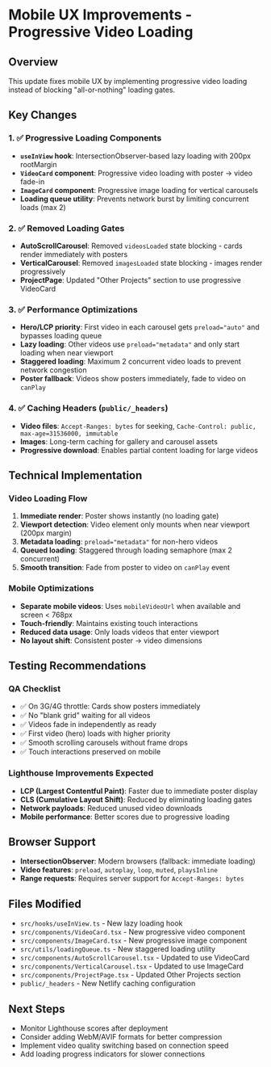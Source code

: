 # Mobile UX Improvements - Progressive Video Loading

## Overview
This update fixes mobile UX by implementing progressive video loading instead of blocking "all-or-nothing" loading gates.

## Key Changes

### 1. ✅ Progressive Loading Components
- **`useInView` hook**: IntersectionObserver-based lazy loading with 200px rootMargin
- **`VideoCard` component**: Progressive video loading with poster → video fade-in
- **`ImageCard` component**: Progressive image loading for vertical carousels
- **Loading queue utility**: Prevents network burst by limiting concurrent loads (max 2)

### 2. ✅ Removed Loading Gates
- **AutoScrollCarousel**: Removed `videosLoaded` state blocking - cards render immediately with posters
- **VerticalCarousel**: Removed `imagesLoaded` state blocking - images render progressively
- **ProjectPage**: Updated "Other Projects" section to use progressive VideoCard

### 3. ✅ Performance Optimizations
- **Hero/LCP priority**: First video in each carousel gets `preload="auto"` and bypasses loading queue
- **Lazy loading**: Other videos use `preload="metadata"` and only start loading when near viewport
- **Staggered loading**: Maximum 2 concurrent video loads to prevent network congestion
- **Poster fallback**: Videos show posters immediately, fade to video on `canPlay`

### 4. ✅ Caching Headers (`public/_headers`)
- **Video files**: `Accept-Ranges: bytes` for seeking, `Cache-Control: public, max-age=31536000, immutable`
- **Images**: Long-term caching for gallery and carousel assets
- **Progressive download**: Enables partial content loading for large videos

## Technical Implementation

### Video Loading Flow
1. **Immediate render**: Poster shows instantly (no loading gate)
2. **Viewport detection**: Video element only mounts when near viewport (200px margin)
3. **Metadata loading**: `preload="metadata"` for non-hero videos
4. **Queued loading**: Staggered through loading semaphore (max 2 concurrent)
5. **Smooth transition**: Fade from poster to video on `canPlay` event

### Mobile Optimizations
- **Separate mobile videos**: Uses `mobileVideoUrl` when available and screen < 768px
- **Touch-friendly**: Maintains existing touch interactions
- **Reduced data usage**: Only loads videos that enter viewport
- **No layout shift**: Consistent poster → video dimensions

## Testing Recommendations

### QA Checklist
- ✅ On 3G/4G throttle: Cards show posters immediately
- ✅ No "blank grid" waiting for all videos
- ✅ Videos fade in independently as ready
- ✅ First video (hero) loads with higher priority
- ✅ Smooth scrolling carousels without frame drops
- ✅ Touch interactions preserved on mobile

### Lighthouse Improvements Expected
- **LCP (Largest Contentful Paint)**: Faster due to immediate poster display
- **CLS (Cumulative Layout Shift)**: Reduced by eliminating loading gates
- **Network payloads**: Reduced unused video downloads
- **Mobile performance**: Better scores due to progressive loading

## Browser Support
- **IntersectionObserver**: Modern browsers (fallback: immediate loading)
- **Video features**: `preload`, `autoplay`, `loop`, `muted`, `playsInline`
- **Range requests**: Requires server support for `Accept-Ranges: bytes`

## Files Modified
- `src/hooks/useInView.ts` - New lazy loading hook
- `src/components/VideoCard.tsx` - New progressive video component
- `src/components/ImageCard.tsx` - New progressive image component
- `src/utils/loadingQueue.ts` - New staggered loading utility
- `src/components/AutoScrollCarousel.tsx` - Updated to use VideoCard
- `src/components/VerticalCarousel.tsx` - Updated to use ImageCard
- `src/components/ProjectPage.tsx` - Updated Other Projects section
- `public/_headers` - New Netlify caching configuration

## Next Steps
- Monitor Lighthouse scores after deployment
- Consider adding WebM/AVIF formats for better compression
- Implement video quality switching based on connection speed
- Add loading progress indicators for slower connections
